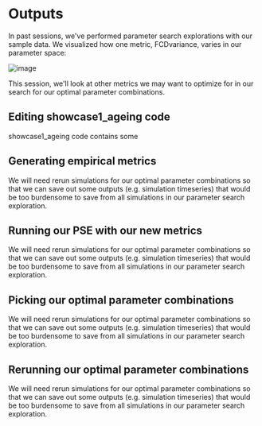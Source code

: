 # Outputs

In past sessions, we've performed parameter search explorations with our sample data. We visualized how one metric, FCDvariance, varies in our parameter space:

![image](https://github.com/McIntosh-Lab/tvb_study_group/assets/32205576/4767726c-ee39-4486-ae69-707a7b0d1ef0)

This session, we'll look at other metrics we may want to optimize for in our search for our optimal parameter combinations.


## Editing showcase1_ageing code
 showcase1_ageing code contains some 

## Generating empirical metrics
We will need rerun simulations for our optimal parameter combinations so that we can save out some outputs (e.g. simulation timeseries) that would be too burdensome to save from all simulations in our parameter search exploration.

## Running our PSE with our new metrics
We will need rerun simulations for our optimal parameter combinations so that we can save out some outputs (e.g. simulation timeseries) that would be too burdensome to save from all simulations in our parameter search exploration.

## Picking our optimal parameter combinations
We will need rerun simulations for our optimal parameter combinations so that we can save out some outputs (e.g. simulation timeseries) that would be too burdensome to save from all simulations in our parameter search exploration.

## Rerunning our optimal parameter combinations
We will need rerun simulations for our optimal parameter combinations so that we can save out some outputs (e.g. simulation timeseries) that would be too burdensome to save from all simulations in our parameter search exploration.
